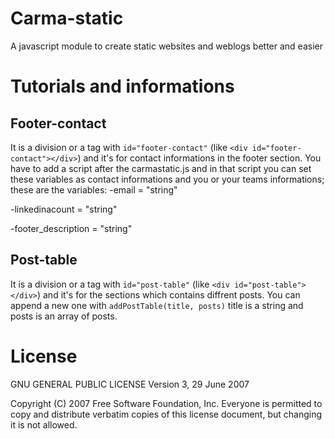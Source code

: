# Carma-static
A javascript module to create static websites and weblogs better and easier
# Tutorials and informations
## Footer-contact
It is a division or a tag with ```id="footer-contact"``` (like ```<div id="footer-contact"></div>```) and it's for contact informations in the footer section.
You have to add a script after the carmastatic.js and in that script you can set these variables as contact informations and you or your teams informations; these are the variables:
-email = "string"

-linkedinacount = "string"

-footer_description = "string"

## Post-table
It is a division or a tag with ```id="post-table"``` (like ```<div id="post-table"></div>```) and it's for the sections which contains diffrent posts.
You can append a new one with ```addPostTable(title, posts)``` title is a string and posts is an array of posts.
# License
GNU GENERAL PUBLIC LICENSE
                       Version 3, 29 June 2007

 Copyright (C) 2007 Free Software Foundation, Inc.
 Everyone is permitted to copy and distribute verbatim copies
 of this license document, but changing it is not allowed.